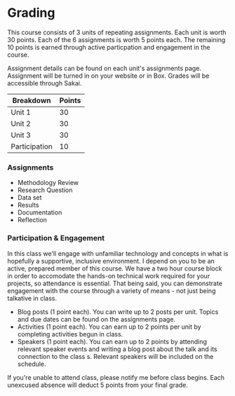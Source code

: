 # Grading

This course consists of 3 units of repeating assignments. Each unit is worth 30 points. Each of the 6 assignments is worth 5 points each. The remaining 10 points is earned through active particpation and engagement in the course.

Assignment details can be found on each unit's assignments page. Assignment will be turned in on your website or in Box. Grades will be accessible through Sakai.

|Breakdown|Points|
|---|---|
|Unit 1|30|
|Unit 2|30|
|Unit 3|30|
|Participation|10|

### Assignments

* Methodology Review
* Research Question
* Data set
* Results
* Documentation
* Reflection

### Participation & Engagement
In this class we'll engage with unfamiliar technology and concepts in what is hopefully a supportive, inclusive environment. I depend on you to be an active, prepared member of this course. We have a two hour course block in order to accomodate the hands-on technical work required for your projects, so attendance is essential. That being said, you can demonstrate engagement with the course through a variety of means - not just being talkative in class. 

* Blog posts (1 point each). You can write up to 2 posts per unit. Topics and due dates can be found on the assignments page. 
* Activities (1 point each). You can earn up to 2 points per unit by completing activities begun in class.
* Speakers (1 point each). You can earn up to 2 points by attending relevant speaker events and writing a blog post about the talk and its connection to the class s. Relevant speakers will be included on the schedule. 

If you're unable to attend class, please notify me before class begins. Each unexcused absence will deduct 5 points from your final grade.  



